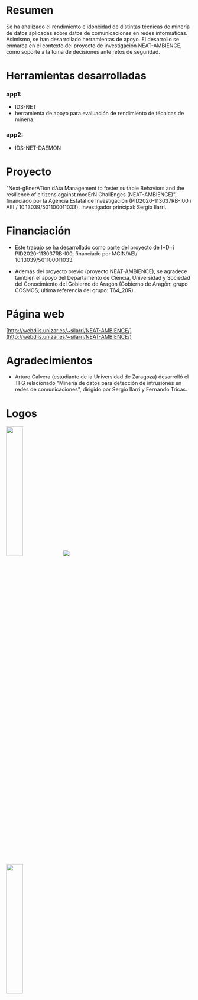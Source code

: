 # Resumen
Se ha analizado el rendimiento e idoneidad de distintas técnicas de minería de datos aplicadas sobre datos de comunicaciones en redes informáticas. Asimismo, se han desarrollado herramientas de apoyo. El desarrollo se enmarca en el contexto del proyecto de investigación NEAT-AMBIENCE, como soporte a la toma de decisiones ante retos de seguridad.

# Herramientas desarrolladas
### app1: 
- IDS-NET
- herramienta de apoyo para evaluación de rendimiento de técnicas de minería.
### app2: 
- IDS-NET-DAEMON

# Proyecto

"Next-gEnerATion dAta Management to foster suitable Behaviors and the resilience of cItizens against modErN ChallEnges (NEAT-AMBIENCE)", financiado por la Agencia Estatal de Investigación (PID2020-113037RB-I00 / AEI / 10.13039/501100011033). Investigador principal: Sergio Ilarri.

# Financiación

- Este trabajo se ha desarrollado como parte del proyecto de I+D+i PID2020-113037RB-I00, financiado por MCIN/AEI/ 10.13039/501100011033.

- Además del proyecto previo (proyecto NEAT-AMBIENCE), se agradece también el apoyo del Departamento de Ciencia, Universidad y Sociedad del Conocimiento del Gobierno de Aragón (Gobierno de Aragón: grupo COSMOS; última referencia del grupo: T64_20R).

# Página web

[http://webdiis.unizar.es/~silarri/NEAT-AMBIENCE/](http://webdiis.unizar.es/~silarri/NEAT-AMBIENCE/)

# Agradecimientos

- Arturo Calvera (estudiante de la Universidad de Zaragoza) desarrolló el TFG relacionado "Minería de datos para detección de intrusiones en redes de comunicaciones", dirigido por Sergio Ilarri y Fernando Tricas.

# Logos

<img src="https://user-images.githubusercontent.com/68403519/230162739-e06e6ae7-7a16-4e66-b9db-adc491c8aaa6.png" width="30%"> <img src="https://user-images.githubusercontent.com/68403519/230163472-d46505c7-719a-4a37-a81e-7868d4cc30bf.png">

<img src="https://user-images.githubusercontent.com/68403519/230162835-2e80d2f5-fc20-40b9-927a-c03ffad8eee6.png" width="30%">
